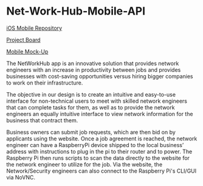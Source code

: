 # Net-Work-Hub-Mobile-API

[iOS Mobile Repository](https://github.com/isa4ac/Net-Work-Hub-Mobile)

[Project Board](https://github.com/users/isa4ac/projects/4)

[Mobile Mock-Up](https://www.figma.com/file/HOHliVBL5WbkDO6eI1eWdF/Net-Work-Hub?type=design&node-id=302-27513&mode=design&t=jHwKvEz6PtKUaJKr-0)

  The NetWorkHub app is an innovative solution that provides network engineers with an increase in productivity between jobs and provides businesses with cost-saving opportunities versus hiring bigger companies to work on their infrastructure. 

  The objective in our design is to create an intuitive and easy-to-use interface for non-technical users to meet with skilled network engineers that can complete tasks for them, as well as to provide the network engineers an equally intuitive interface to view network information for the business that contract them.  

  Business owners can submit job requests, which are then bid on by applicants using the website. Once a job agreement is reached, the network engineer can have a RaspberryPi device shipped to the local business’ address with instructions to plug in the pi to their router and to power. The Raspberry Pi then runs scripts to scan the data directly to the website for the network engineer to utilize for the job. Via the website, the Network/Security engineers can also connect to the Raspberry Pi's CLI/GUI via NoVNC.

